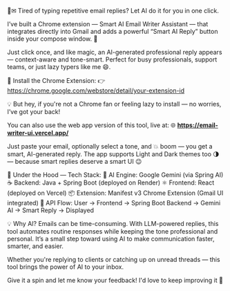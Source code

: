 🧠✉ Tired of typing repetitive email replies? Let AI do it for you in one click.

I’ve built a Chrome extension — Smart AI Email Writer Assistant — that integrates directly into Gmail and adds a powerful “Smart AI Reply” button inside your compose window. 📨

Just click once, and like magic, an AI-generated professional reply appears — context-aware and tone-smart.
Perfect for busy professionals, support teams, or just lazy typers like me 😄.

🔗 Install the Chrome Extension:
👉 https://chrome.google.com/webstore/detail/your-extension-id

💡 But hey, if you're not a Chrome fan or feeling lazy to install — no worries, I’ve got your back!

You can also use the web app version of this tool, live at:
🌐 **https://email-writer-ui.vercel.app/**

Just paste your email, optionally select a tone, and 💥 boom — you get a smart, AI-generated reply.
The app supports Light and Dark themes too 🌗 — because smart replies deserve a smart UI 😉

🚀 Under the Hood — Tech Stack:
🧠 AI Engine: Google Gemini (via Spring AI)
☕ Backend: Java + Spring Boot (deployed on Render)
⚛ Frontend: React (deployed on Vercel)
📦 Extension: Manifest v3 Chrome Extension (Gmail UI integrated)
🔗 API Flow:
User → Frontend → Spring Boot Backend → Gemini AI → Smart Reply → Displayed

💡 Why AI?
Emails can be time-consuming. With LLM-powered replies, this tool automates routine responses while keeping the tone professional and personal.
It’s a small step toward using AI to make communication faster, smarter, and easier.

Whether you're replying to clients or catching up on unread threads — this tool brings the power of AI to your inbox.

Give it a spin and let me know your feedback! I'd love to keep improving it 🚀
